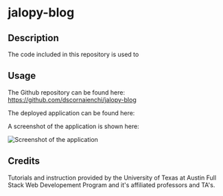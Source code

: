 # jalopy-blog

## Description
The code included in this repository is used to 

## Usage

The Github repository can be found here: https://github.com/dscornaienchi/jalopy-blog

The deployed application can be found here:

A screenshot of the application is shown here: 

![Screenshot of the application](PENDING)


## Credits

Tutorials and instruction provided by the University of Texas at Austin Full Stack Web Developement Program and it's affiliated professors and TA's. 